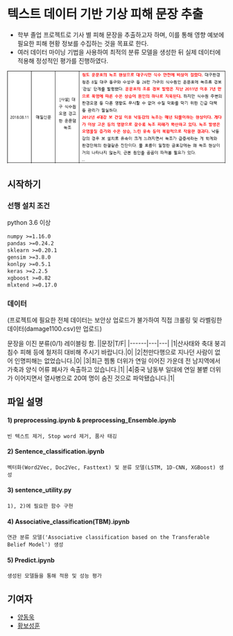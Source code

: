 # 텍스트 데이터 기반 기상 피해 문장 추출

- 학부 졸업 프로젝트로 기사 별 피해 문장을 추출하고자 하며, 이를 통해 영향 예보에 필요한 피해 현황 정보를 수집하는 것을 목표로 한다. 
- 여러 데이터 마이닝 기법을 사용하여 최적의 분류 모델을 생성한 뒤 실제 데이터에 적용해 정성적인 평가를 진행하였다.

<p align="center"><img src="./img/result1.PNG"></p>



## 시작하기

### 선행 설치 조건

python 3.6 이상

```
numpy >=1.16.0
pandas >=0.24.2
sklearn >=0.20.1
gensim >=3.8.0
konlpy >=0.5.1
keras >=2.2.5
xgboost >=0.82
mlxtend >=0.17.0
```
### 데이터

(프로젝트에 필요한 전체 데이터는 보안상 업로드가 불가하여 직접 크롤링 및 라벨링한 데이터(damage1100.csv)만 업로드)

문장을 이진 분류(0/1) 레이블링 함.
||문장|T/F|
|------|---|---|
|1|산사태와 축대 붕괴 침수 피해 등에 철저히 대비해 주시기 바랍니다.|0|
|2|천만다행으로 지나던 사람이 없어 인명피해는 없었습니다.|0|
|3|최근 찜통 더위가 연일 이어진 가운데 전 남지역에서 가축과 양식 어류 폐사가 속출하고 있습니다.|1|
|4|중국 남동부 일대에 연일 불볕 더위가 이어지면서 열사병으로 20여 명이 숨진 것으로 파악됐습니다.|1|

## 파일 설명
#### 1) preprocessing.ipynb \& preprocessing_Ensemble.ipynb

    빈 텍스트 제거, Stop word 제거, 품사 태깅

#### 2) Sentence_classification.ipynb

    벡터화(Word2Vec, Doc2Vec, Fasttext) 및 분류 모델(LSTM, 1D-CNN, XGBoost) 생성

#### 3) sentence_utility.py

    1), 2)에 필요한 함수 구현

#### 4) Associative_classification(TBM).ipynb

    연관 분류 모델('Associative classification based on the Transferable Belief Model') 생성 

#### 5) Predict.ipynb

    생성된 모델들을 통해 적용 및 성능 평가

## 기여자

* [양동욱](dongwook412@naver.com)
* [황보성훈](thehb01@gmail.com)
